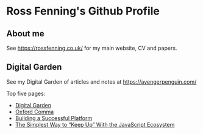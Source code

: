 # Ross Fenning's Github Profile

## About me

See https://rossfenning.co.uk/ for my main website, CV and papers.

## Digital Garden

See my Digital Garden of articles and notes at https://avengerpenguin.com/

Top five pages:

<ul>

<li><a href="https://avengerpenguin.com/digital-garden/">Digital Garden</a></li>

<li><a href="https://avengerpenguin.com/oxford-comma/">Oxford Comma</a></li>

<li><a href="https://avengerpenguin.com/building-a-successful-platform/">Building a Successful Platform</a></li>

<li><a href="https://avengerpenguin.com/keeping-up-with-javascript/">The Simplest Way to “Keep Up” With the JavaScript Ecosystem</a></li>

</ul>
